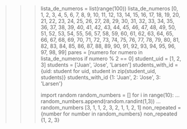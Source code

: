 >>> lista_de_numeros = list(range(100))
>>> lista_de_numeros
[0, 1, 2, 3, 4, 5, 6, 7, 8, 9, 10, 11, 12, 13, 14, 15, 16, 17, 18, 19, 20, 21, 22, 23, 24, 25, 26, 27, 28, 29, 30, 31, 32, 33, 34, 35, 36, 37, 38, 39, 40, 41, 42, 43, 44, 45, 46, 47, 48, 49, 50, 51, 52, 53, 54, 55, 56, 57, 58, 59, 60, 61, 62, 63, 64, 65, 66, 67, 68, 69, 70, 71, 72, 73, 74, 75, 76, 77, 78, 79, 80, 81, 82, 83, 84, 85, 86, 87, 88, 89, 90, 91, 92, 93, 94, 95, 96, 97, 98, 99]
>>> pares = [numero for numero in lista_de_numeros if numero % 2 == 0]
>>> student_uid = [1, 2, 3]
>>> students = ['Juan', 'Jose', 'Larsen']
>>> students_with_id = {uid: student for uid, student in zip(student_uid, students)}
>>> students_with_id
{1: 'Juan', 2: 'Jose', 3: 'Larsen'}
>>>
>>>
>>>
>>> import random
>>> random_numbers = []
>>> for i in range(10):
...     random_numbers.append(random.randint(1,3))
...
>>> random_numbers
[3, 1, 1, 2, 3, 2, 1, 1, 2, 1]
>>> non_repeated = {number for number in random_numbers}
>>> non_repeated
{1, 2, 3}
